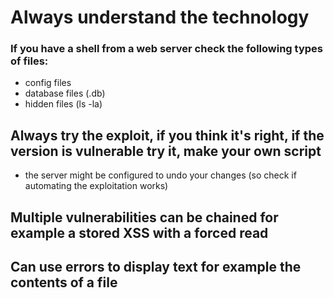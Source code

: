 # Always understand the technology
### If you have a shell from a web server check the following types of files:
- config files
- database files (.db)
- hidden files (ls -la)

## Always try the exploit, if you think it's right, if the version is vulnerable try it, make your own script
- the server might be configured to undo your changes (so check if automating the exploitation works)

## Multiple vulnerabilities can be chained for example a stored XSS with a forced read 

## Can use errors to display text for example the contents of a file